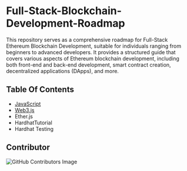 # Full-Stack-Blockchain-Development-Roadmap
This repository serves as a comprehensive roadmap for Full-Stack Ethereum Blockchain Development, suitable for individuals ranging from beginners to advanced developers. It provides a structured guide that covers various aspects of Ethereum blockchain development, including both front-end and back-end development, smart contract creation, decentralized applications (DApps), and more.

## Table Of Contents
- [JavaScript](https://github.com/jitendragangwar123/Full-Stack-Blockchain-Development-Roadmap/tree/main/JavaScript)
- [Web3.js](https://github.com/jitendragangwar123/Full-Stack-Blockchain-Development-Roadmap/tree/main/Web3.js)
- Ether.js
- HardhatTutorial
- Hardhat Testing

## Contributor
![GitHub Contributors Image](https://contrib.rocks/image?repo=jitendragangwar123/Full-Stack-Blockchain-Development-Roadmap)


